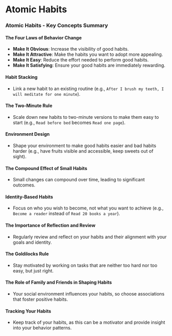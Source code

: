 # Atomic Habits



### Atomic Habits - Key Concepts Summary

#### The Four Laws of Behavior Change

- **Make It Obvious**: Increase the visibility of good habits.
- **Make It Attractive**: Make the habits you want to adopt more appealing.
- **Make It Easy**: Reduce the effort needed to perform good habits.
- **Make It Satisfying**: Ensure your good habits are immediately rewarding.

#### Habit Stacking

- Link a new habit to an existing routine (e.g., `After I brush my teeth, I will meditate for one minute`).

#### The Two-Minute Rule

- Scale down new habits to two-minute versions to make them easy to start (e.g., `Read before bed` becomes `Read one page`).

#### Environment Design

- Shape your environment to make good habits easier and bad habits harder (e.g., have fruits visible and accessible, keep sweets out of sight).

#### The Compound Effect of Small Habits

- Small changes can compound over time, leading to significant outcomes.

#### Identity-Based Habits

- Focus on who you wish to become, not what you want to achieve (e.g., `Become a reader` instead of `Read 20 books a year`).

#### The Importance of Reflection and Review

- Regularly review and reflect on your habits and their alignment with your goals and identity.

#### The Goldilocks Rule

- Stay motivated by working on tasks that are neither too hard nor too easy, but just right.

#### The Role of Family and Friends in Shaping Habits

- Your social environment influences your habits, so choose associations that foster positive habits.

#### Tracking Your Habits

- Keep track of your habits, as this can be a motivator and provide insight into your behavior patterns.